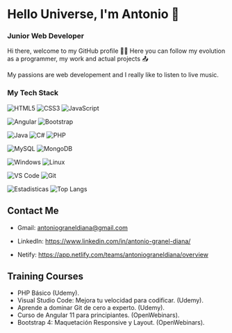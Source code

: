 # Hello Universe, I'm Antonio  👋

### Junior Web Developer

Hi there, welcome to my GitHub profile 👨‍💻
Here you can follow my evolution as a programmer, my work and actual projects 📤

My passions are web developement and I really like to listen to live music.
<!--
**AntonioGranelDiana/AntonioGranelDiana** is a ✨ _special_ ✨ repository because its `README.md` (this file) appears on your GitHub profile.

<a href="https://www.linkedin.com/in/cyan051/"><img src="linkedin.png" alt="linkedin" height="170"/></a>

Here are some ideas to get you started:

- 🔭 I’m currently working on ...
- 🌱 I’m currently learning ...
- 👯 I’m looking to collaborate on ...
- 🤔 I’m looking for help with ...
- 💬 Ask me about ...
- 📫 How to reach me: ...
- 😄 Pronouns: ...
- ⚡ Fun fact: ...
-->
### My Tech Stack

![HTML5](https://img.shields.io/badge/-HTML5-%23E44D27?style=flat-square&logo=html5&logoColor=ffffff)
![CSS3](https://img.shields.io/badge/-CSS3-%231572B6?style=flat-square&logo=css3)
![JavaScript](https://img.shields.io/badge/-JavaScript-%23F7DF1C?style=flat-square&logo=javascript&logoColor=000000&labelColor=%23F7DF1C&color=%23FFCE5A)

![Angular](https://img.shields.io/badge/-Angular-dc143c?style=flat-square&logo=Angular&logoColor=ffffff)
![Bootstrap](https://img.shields.io/badge/-Bootstrap-6633cc?style=flat-square&logo=Bootstrap&logoColor=ffffff)

![Java](https://img.shields.io/badge/-Java-ffa500?style=flat-square&logo=Java&logoColor=ffffff)
![C#](https://img.shields.io/badge/C%23-239120?style=flat-square&logo=c-sharp&logoColor=white)
![PHP](https://img.shields.io/badge/-PHP-6666FF?style=flat-square&logo=PHP&logoColor=ffffff)

![MySQL](https://img.shields.io/badge/MySQL-005C84?style=flat-square&logo=mysql&logoColor=white)
![MongoDB](https://img.shields.io/badge/-MongoDB-32cd32?style=flat-square&logo=MongoDB&logoColor=ffffff)

![Windows](https://img.shields.io/badge/Windows-0078D6?style=flat-square&logo=windows&logoColor=white)
![Linux](https://img.shields.io/badge/Linux-FCC624?style=flat-square&logo=linux&logoColor=black)

![VS Code](https://img.shields.io/badge/-VSCode-AA1ED3?style=flat-square&logo=visual-studio-code)
![Git](https://img.shields.io/badge/GIT-E44C30?style=flat-square&logo=git&logoColor=white)

![Estadisticas](https://github-readme-stats.vercel.app/api?username=AntonioGranelDiana&show_icons=true&theme=dark)
![Top Langs](https://github-readme-stats.vercel.app/api/top-langs/?username=AntonioGranelDiana&layout=compact&theme=dark)

## Contact Me

- Gmail: antoniograneldiana@gmail.com

- LinkedIn: https://www.linkedin.com/in/antonio-granel-diana/

- Netify: https://app.netlify.com/teams/antoniograneldiana/overview


## Training Courses

- PHP Básico (Udemy).
- Visual Studio Code: Mejora tu velocidad para codificar. (Udemy).
- Aprende a dominar Git de cero a experto. (Udemy).
- Curso de Angular 11 para principiantes. (OpenWebinars).
- Bootstrap 4: Maquetación Responsive y Layout. (OpenWebinars).




